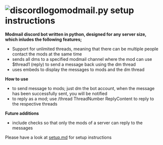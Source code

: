 # ![discordlogo](https://img.icons8.com/fluent/56/000000/discord-new-logo.png)modmail.py setup instructions 

**Modmail discord bot written in python, designed for any server size, which inludes the following features;**
* Support for unlimited threads, meaning that there can be multiple people contact the mods at the same time
* sends all dms to a specified modmail channel where the mod can use $thread1 (reply) to send a message back using the dm thread
* uses embeds to display the messages to mods and the dm thread

**How to use**
* to send message to mods; just dm the bot account, when the message has been successfully sent, you will be notified
* to reply as a mod; use /thread ThreadNumber ReplyContent to reply to the respective threads 

**Future additions**
* include checks so that only the mods of a server can reply to the messages

Please have a look at [setup.md](./setup.md) for setup instructions